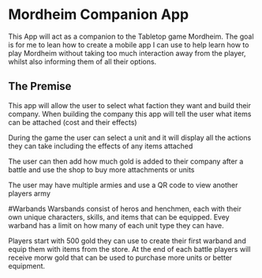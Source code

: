 # Mordheim Companion App
This App will act as a companion to the Tabletop game Mordheim. The goal is for me to lean how to create a mobile app I can use to help learn how to play Mordheim without taking too much interaction away from the player, whilst also informing them of all their options.

## The Premise
This app will allow the user to select what faction they want and build their company. When building the company this app will tell the user what items can be attached (cost and their effects)

During the game the user can select a unit and it will display all the actions they can take including the effects of any items attached

The user can then add how much gold is added to their company after a battle and use the shop to buy more attachments or units

The user may have multiple armies and use a QR code to view another players army


#Warbands
Warsbands consist of heros and henchmen, each with their own unique characters, skills, and items that can be equipped. Evey warband has a limit on how many of each unit type they can have.

Players start with 500 gold they can use to create their first warband and equip them with items from the store. At the end of each battle players will receive morw gold that can be used to purchase more units or better equipment.